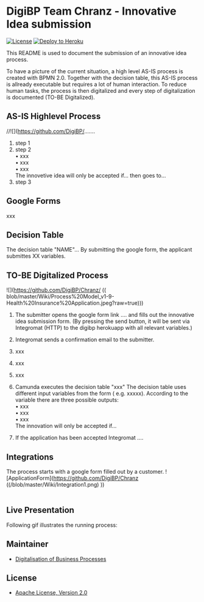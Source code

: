 # DigiBP Team Chranz - Innovative Idea submission

[![License](http://img.shields.io/:license-apache-blue.svg)](http://www.apache.org/licenses/LICENSE-2.0.html)
[![Deploy to Heroku](https://img.shields.io/badge/deploy%20to-Heroku-6762a6.svg?longCache=true)](https://heroku.com/deploy)

This README is used to document the submission of an innovative idea process. 

To have a picture of the current situation, a high level AS-IS process is created with BPMN 2.0. Together with the decision table, this AS-IS process is allready executable but requires a lot of human interaction. To reduce human tasks, the process is then digitalized and every step of digitalization is documented (TO-BE Digitalized).

## AS-IS Highlevel Process
//![](https://github.com/DigiBP/.......

1.	step 1
2.	step 2 <br>
•	xxx <br>
•	xxx <br>
•	xxx <br>
The innovetive idea will only be accepted if... then goes to...
3.	step 3 <br>

## Google Forms
xxx <br>

## Decision Table
The decision table "NAME"...
By submitting the google form, the applicant submittes XX variables. 
<br>


## TO-BE Digitalized Process
![](https://github.com/DigiBP/Chranz/ (( blob/master/Wiki/Process%20Model_v1-9-Health%20Insurance%20Application.jpeg?raw=true)))

1.	The submitter opens the google form link .... and fills out the innovative idea submission form. (By pressing the send button, it will be sent via Integromat (HTTP) to the digibp herokuapp with all relevant variables.)
2.	Integromat sends a confirmation email to the submitter.
3.	xxx
4.	xxx
5.	xxx
6.	Camunda executes the decision table "xxx" The decision table uses different input variables from the form ( e.g. xxxxx). According to the variable there are three possible outputs: <br>
•	xxx <br>
•	xxx <br>
•	xxx <br>
The innovation will only be accepted if...

4.	If the application has been accepted Integromat ....


## Integrations
The process starts with a google form filled out by a customer.
![ApplicationForm](https://github.com/DigiBP/Chranz ((/blob/master/Wiki/Integration1.png) ))
<br>
<br>

## Live Presentation
Following gif illustrates the running process:


## Maintainer
- [Digitalisation of Business Processes](https://github.com/digibp)

## License
- [Apache License, Version 2.0](https://github.com/DigiBP/digibp-archetype-camunda-boot/blob/master/LICENSE)
